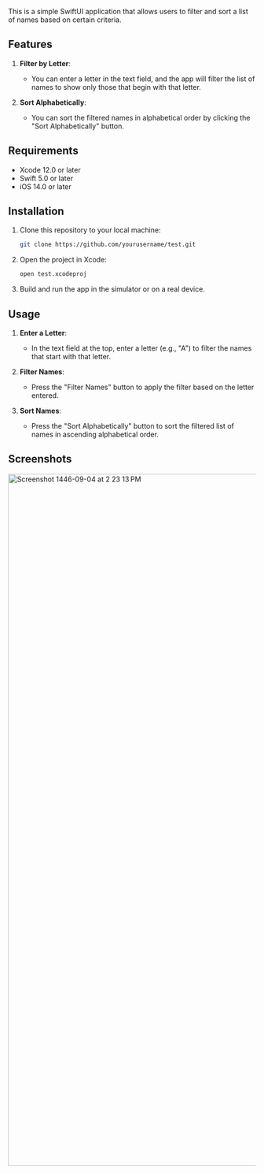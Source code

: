 
This is a simple SwiftUI application that allows users to filter and sort a list of names based on certain criteria.

## Features

1. **Filter by Letter**: 
   - You can enter a letter in the text field, and the app will filter the list of names to show only those that begin with that letter.
   
2. **Sort Alphabetically**:
   - You can sort the filtered names in alphabetical order by clicking the "Sort Alphabetically" button.

## Requirements

- Xcode 12.0 or later
- Swift 5.0 or later
- iOS 14.0 or later

## Installation

1. Clone this repository to your local machine:
   ```bash
   git clone https://github.com/yourusername/test.git
   ```
   
2. Open the project in Xcode:
   ```bash
   open test.xcodeproj
   ```
   
3. Build and run the app in the simulator or on a real device.

## Usage

1. **Enter a Letter**:
   - In the text field at the top, enter a letter (e.g., "A") to filter the names that start with that letter.

2. **Filter Names**:
   - Press the "Filter Names" button to apply the filter based on the letter entered.

3. **Sort Names**:
   - Press the "Sort Alphabetically" button to sort the filtered list of names in ascending alphabetical order.

## Screenshots
<img width="1405" alt="Screenshot 1446-09-04 at 2 23 13 PM" src="https://github.com/user-attachments/assets/ffb1492e-6ed8-43f4-876f-90052e97d0a2" />

